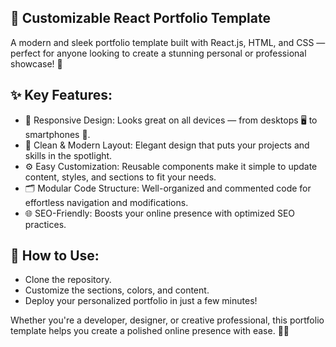 ## 🚀 Customizable React Portfolio Template
A modern and sleek portfolio template built with React.js, HTML, and CSS — perfect for anyone looking to create a stunning personal or professional showcase! 🌟

## ✨ Key Features:
- 📱 Responsive Design: Looks great on all devices — from desktops 🖥️ to smartphones 📱.
- 🎨 Clean & Modern Layout: Elegant design that puts your projects and skills in the spotlight.
- ⚙️ Easy Customization: Reusable components make it simple to update content, styles, and sections to fit your needs.
- 🗂️ Modular Code Structure: Well-organized and commented code for effortless navigation and modifications.
- 🌐 SEO-Friendly: Boosts your online presence with optimized SEO practices.

## 🔧 How to Use:
- Clone the repository.
- Customize the sections, colors, and content.
- Deploy your personalized portfolio in just a few minutes!

Whether you're a developer, designer, or creative professional, this portfolio template helps you create a polished online presence with ease. 💼✨
